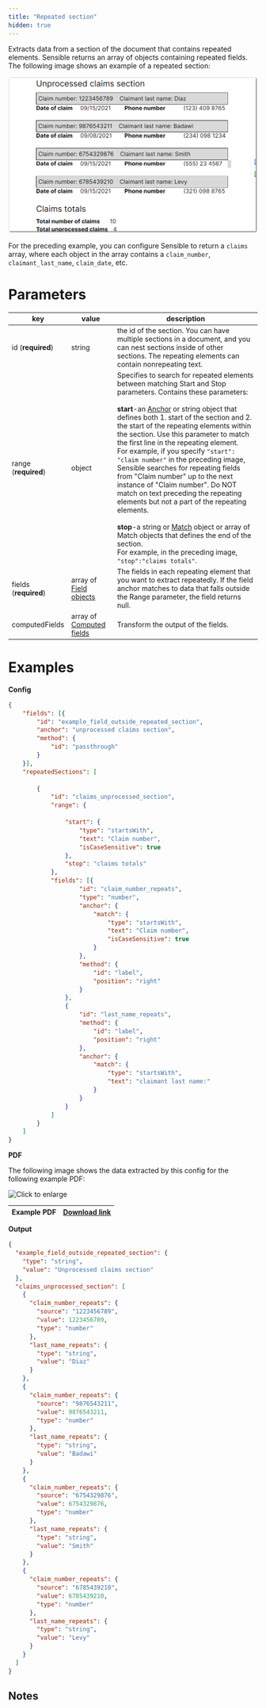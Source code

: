 ```yaml
---
title: "Repeated section"
hidden: true
---
```


Extracts data from a section of the document that contains repeated elements. Sensible returns an array of  objects containing repeated fields. The following image shows an example of a repeated section:

![](https://raw.githubusercontent.com/sensible-hq/sensible-docs/main/readme-sync/assets/v0/images/final/repeated_sections_example.png)

For the preceding example, you can configure Sensible to return a `claims` array, where each object in the array contains a `claim_number`, `claimant_last_name`, `claim_date`, etc. 

Parameters
====


| key                   | value                                                  | description                                                  |
| --------------------- | ------------------------------------------------------ | ------------------------------------------------------------ |
| id (**required**)     | string                                                 | the id of the section. You can have multiple sections in a document, and you can nest sections inside of other sections. The repeating elements can contain nonrepeating text. |
| range  (**required**) | object                                                 | Specifies to search for repeated elements between matching Start and Stop parameters. Contains these parameters:<br/><br/>**start**-an [Anchor](doc:anchor) or string object that defines both 1. start of the section and 2. the start of the repeating elements within the section. Use this parameter to match the first line in the repeating element.  <br/> For example, if you specify `"start": "claim number"` in the preceding image, Sensible searches for repeating fields from "Claim number" up to the next instance of "Claim number".  Do NOT match on text preceding the repeating elements but not a part of the repeating elements.<br/><br/> **stop**-a string or [Match](doc:match) object or array of Match objects that defines the end of the section. <br/>For example, in the preceding image, `"stop":"claims totals"`.<br/> |
| fields (**required**) | array of [Field objects](doc:field-query-object)       | The fields in each repeating element that you want to extract repeatedly.  If the field anchor matches to data that falls outside the Range parameter, the field returns null. |
| computedFields        | array of [Computed fields](doc:computed-field-methods) | Transform the output of the fields.                          |

Examples
====

**Config**

```json
{
	"fields": [{
		"id": "example_field_outside_repeated_section",
		"anchor": "unprocessed claims section",
		"method": {
			"id": "passthrough"
		}
	}],
	"repeatedSections": [

		{
			"id": "claims_unprocessed_section",
			"range": {

				"start": {
					"type": "startsWith",
					"text": "Claim number",
					"isCaseSensitive": true
				},
				"stop": "claims totals"
			},
			"fields": [{
					"id": "claim_number_repeats",
					"type": "number",
					"anchor": {
						"match": {
							"type": "startsWith",
							"text": "Claim number",
							"isCaseSensitive": true
						}
					},
					"method": {
						"id": "label",
						"position": "right"
					}
				},
				{
					"id": "last_name_repeats",
					"method": {
						"id": "label",
						"position": "right"
					},
					"anchor": {
						"match": {
							"type": "startsWith",
							"text": "claimant last name:"
						}
					}
				}
			]
		}
	]
}
```

**PDF**

The following image shows the data extracted by this config for the following example PDF:

![Click to enlarge](https://raw.githubusercontent.com/sensible-hq/sensible-docs/main/readme-sync/assets/v0/images/final/tbd_example.png)

| Example PDF | [Download link](https://raw.githubusercontent.com/sensible-hq/sensible-docs/main/readme-sync/assets/v0/pdfs/repeated_section_example.pdf) |
| ------------------- | ------------------------------------------------------------ |

**Output**

```json
{
  "example_field_outside_repeated_section": {
    "type": "string",
    "value": "Unprocessed claims section"
  },
  "claims_unprocessed_section": [
    {
      "claim_number_repeats": {
        "source": "1223456789",
        "value": 1223456789,
        "type": "number"
      },
      "last_name_repeats": {
        "type": "string",
        "value": "Diaz"
      }
    },
    {
      "claim_number_repeats": {
        "source": "9876543211",
        "value": 9876543211,
        "type": "number"
      },
      "last_name_repeats": {
        "type": "string",
        "value": "Badawi"
      }
    },
    {
      "claim_number_repeats": {
        "source": "6754329876",
        "value": 6754329876,
        "type": "number"
      },
      "last_name_repeats": {
        "type": "string",
        "value": "Smith"
      }
    },
    {
      "claim_number_repeats": {
        "source": "6785439210",
        "value": 6785439210,
        "type": "number"
      },
      "last_name_repeats": {
        "type": "string",
        "value": "Levy"
      }
    }
  ]
}
```

Notes
-----

